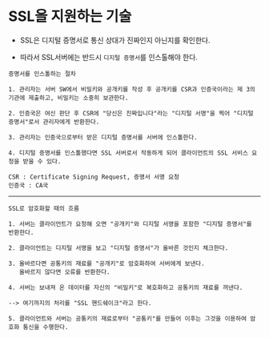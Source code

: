 
# SSL을 지원하는 기술

* SSL은 디지털 증명서로 통신 상대가 진짜인지 아닌지를 확인한다.

* 따라서 SSL서버에는 반드시 `디지털 증명서`를 인스톨해야 한다.

```
증명서를 인스톨하는 절차

1. 관리자는 서버 SW에서 비밀키와 공개키를 작성 후 공개키를 CSR과 인증국이라는 제 3의 기관에 제출하고, 비밀키는 소중히 보관한다.

2. 인증국은 여신 판단 후 CSR에 "당신은 진짜입니다"라는 "디지털 서명"을 찍어 "디지털 증명서"로서 관리자에게 반환한다.

3. 관리자는 인증국으로부터 받은 디지털 증명서를 서버에 인스톨한다.

4. 디지털 증명서를 인스톨했다면 SSL 서버로서 작동하게 되어 클라이언트의 SSL 서비스 요청을 받을 수 있다.

CSR : Certificate Signing Request, 증명서 서명 요청
인증국 : CA국
```

---
```
SSL로 암호화할 때의 흐름

1. 서버는 클라이언트가 요청해 오면 "공개키"와 디지털 서명을 포함한 "디지털 증명서"를 반환한다.

2. 클라이언트는 디지털 서명을 보고 "디지털 증명서"가 올바른 것인지 체크한다.

3. 올바르다면 공통키의 재료를 "공개키"로 암호화하여 서버에게 보낸다. 
   올바르지 않다면 오류를 반환한다.

4. 서버는 보내져 온 데이터를 자신의 "비밀키"로 복호화하고 공통키의 재료를 꺼낸다.

--> 여기까지의 처리를 "SSL 핸드쉐이크"라고 한다.

5. 클라이언트와 서버는 공통키의 재료로부터 "공통키"를 만들어 이후는 그것을 이용하여 암호화 통신을 수행한다.
```
